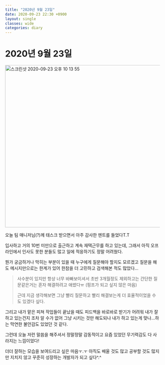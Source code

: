 ```yaml
---
title: "2020년 9월 23일"
date: 2020-09-23 22:30 +0900
layout: single
classes: wide
categories: diary
---
```




# 2020년 9월 23일

<img width="528" alt="스크린샷 2020-09-23 오후 10 13 55" src="https://user-images.githubusercontent.com/33472435/94017279-33b69600-fdea-11ea-9b0a-528d52c38265.png">

오늘 팀 매니저님(?)께 태스크 받으면서 아주 감사한 멘트를 들었다T.T

입사하고 거의 10번 미만으로 출근하고 계속 재택근무를 하고 있는데, 그래서 아직 오프라인에서 인사도 못한 분들도 많고 일에 적응하기도 정말 어려웠다.

뭔가 궁금하거나 막히는 부분이 있을 때 누구에게 질문해야 할지도 모르겠고 질문을 해도 메시지만으로는 한계가 있어 한참을 더 고민하고 검색해본 적도 많았다...

>  사수분이 있지만 항상 너무 바빠보이셔서 초반 3개월정도 제외하고는 간단한 질문같은거는 혼자 해결하려고 애썼다ㅠ (핑프가 되고 싶지 않은 마음) 
>
> 근데 지금 생각해보면 그냥 빨리 질문하고 빨리 해결보는게 더 효율적이었을 수도 있겠다 싶다.

그리고 내가 맡은 피쳐 작업들이 끝났을 때도 피드백을 바로바로 받기가 어려워 내가 잘 하고 있는건지 조차 알 수가 없어 그냥 시키는 것만 해도되나 내가 하고 있는게 맞나...하는 막연한 불안감도 있었던 것 같다.

그런데 오늘 저런 말씀을 해주셔서 정말정말 감동적이고 요즘 있었던 무기력감도 다 사라지는 느낌이었다!

더더 잘하는 모습을 보여드리고 싶은 마음ㅜ.ㅜ 아직도 배울 것도 많고 공부할 것도 많지만 지치지 않고 꾸준히 성장하는 개발자가 되고 싶다^.^

